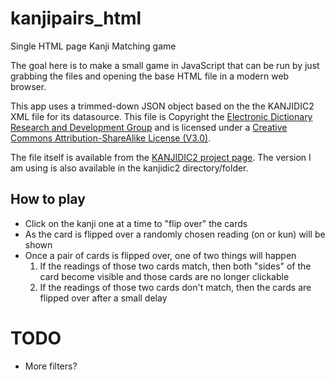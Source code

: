 # kanjipairs_html
Single HTML page Kanji Matching game

The goal here is to make a small game in JavaScript that can be run by just grabbing the files and opening the base HTML file in a modern web browser.

This app uses a trimmed-down JSON object based on the the KANJIDIC2 XML file for its datasource.
This file is Copyright the [Electronic Dictionary Research and Development Group](http://www.edrdg.org/edrdg/licence.html) and is licensed under a [Creative Commons Attribution-ShareAlike License (V3.0)](http://creativecommons.org/licenses/by-sa/3.0/).

The file itself is available from the [KANJIDIC2 project page](http://www.csse.monash.edu.au/~jwb/kanjidic2/).
The version I am using is also available in the kanjidic2 directory/folder.

## How to play
* Click on the kanji one at a time to "flip over" the cards
* As the card is flipped over a randomly chosen reading (on or kun) will be shown
* Once a pair of cards is flipped over, one of two things will happen
  1. If the readings of those two cards match, then both "sides" of the card become visible and those cards are no longer clickable
  2. If the readings of those two cards don't match, then the cards are flipped over after a small delay

# TODO
* More filters?
